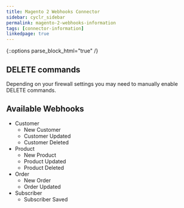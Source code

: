 ```yaml
---
title: Magento 2 Webhooks Connector
sidebar: cyclr_sidebar
permalink: magento-2-webhooks-information
tags: [connector-information]
linkedpage: true
---
```

{::options parse_block_html="true" /}
<section class="card">

## DELETE commands

Depending on your firewall settings you may need to manually enable DELETE commands.

</section>
<section class="card">

## Available Webhooks

* Customer
    * New Customer
    * Customer Updated
    * Customer Deleted
* Product
    * New Product
    * Product Updated
    * Product Deleted
* Order
    * New Order
    * Order Updated
* Subscriber
    * Subscriber Saved

</section>

